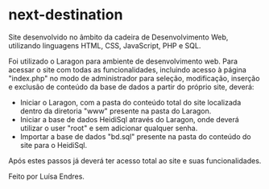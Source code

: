 # next-destination
Site desenvolvido no âmbito da cadeira de Desenvolvimento Web, utilizando linguagens HTML, CSS, JavaScript, PHP e SQL.

Foi utilizado o Laragon para ambiente de desenvolvimento web. Para acessar o site com todas as funcionalidades, incluindo acesso à página "index.php" no modo de administrador para seleção, modificação, inserção e exclusão de conteúdo da base de dados a partir do próprio site, deverá:

- Iniciar o Laragon, com a pasta do conteúdo total do site localizada dentro da diretoria "www" presente na pasta do Laragon.
- Iniciar a base de dados HeidiSql através do Laragon, onde deverá utilizar o user "root" e sem adicionar qualquer senha.
- Importar a base de dados "bd.sql" presente na pasta do conteúdo do site para o HeidiSql.

Após estes passos já deverá ter acesso total ao site e suas funcionalidades.

Feito por Luísa Endres.

